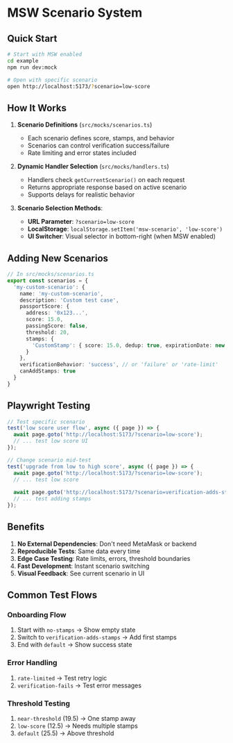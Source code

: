 # MSW Scenario System

## Quick Start

```bash
# Start with MSW enabled
cd example
npm run dev:mock

# Open with specific scenario
open http://localhost:5173/?scenario=low-score
```

## How It Works

1. **Scenario Definitions** (`src/mocks/scenarios.ts`)
   - Each scenario defines score, stamps, and behavior
   - Scenarios can control verification success/failure
   - Rate limiting and error states included

2. **Dynamic Handler Selection** (`src/mocks/handlers.ts`)
   - Handlers check `getCurrentScenario()` on each request
   - Returns appropriate response based on active scenario
   - Supports delays for realistic behavior

3. **Scenario Selection Methods**:
   - **URL Parameter**: `?scenario=low-score`
   - **LocalStorage**: `localStorage.setItem('msw-scenario', 'low-score')`
   - **UI Switcher**: Visual selector in bottom-right (when MSW enabled)

## Adding New Scenarios

```typescript
// In src/mocks/scenarios.ts
export const scenarios = {
  'my-custom-scenario': {
    name: 'my-custom-scenario',
    description: 'Custom test case',
    passportScore: {
      address: '0x123...',
      score: 15.0,
      passingScore: false,
      threshold: 20,
      stamps: {
        'CustomStamp': { score: 15.0, dedup: true, expirationDate: new Date() }
      }
    },
    verificationBehavior: 'success', // or 'failure' or 'rate-limit'
    canAddStamps: true
  }
}
```

## Playwright Testing

```typescript
// Test specific scenario
test('low score user flow', async ({ page }) => {
  await page.goto('http://localhost:5173/?scenario=low-score');
  // ... test low score UI
});

// Change scenario mid-test
test('upgrade from low to high score', async ({ page }) => {
  await page.goto('http://localhost:5173/?scenario=low-score');
  // ... test low score
  
  await page.goto('http://localhost:5173/?scenario=verification-adds-stamps');
  // ... test adding stamps
});
```

## Benefits

1. **No External Dependencies**: Don't need MetaMask or backend
2. **Reproducible Tests**: Same data every time
3. **Edge Case Testing**: Rate limits, errors, threshold boundaries
4. **Fast Development**: Instant scenario switching
5. **Visual Feedback**: See current scenario in UI

## Common Test Flows

### Onboarding Flow
1. Start with `no-stamps` → Show empty state
2. Switch to `verification-adds-stamps` → Add first stamps
3. End with `default` → Show success state

### Error Handling
1. `rate-limited` → Test retry logic
2. `verification-fails` → Test error messages

### Threshold Testing
1. `near-threshold` (19.5) → One stamp away
2. `low-score` (12.5) → Needs multiple stamps
3. `default` (25.5) → Above threshold